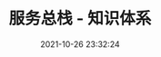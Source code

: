 ---
pageComponent: 
  name: Catalogue
  data: 
    path: 08.微服务/06.服务总栈
    imgUrl: /img/catalogue/default.png
    description: 服务总栈 - 目录页
title: 服务总栈 - 知识体系
date: 2021-10-26 23:32:24
permalink: /service-stack
sidebar: true
article: false
comment: false
editLink: false
---
